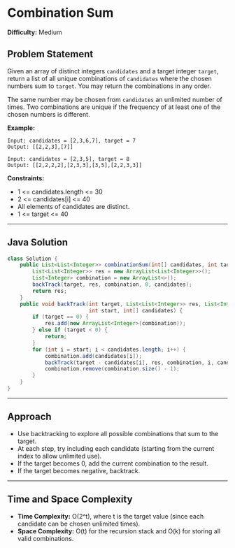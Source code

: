 # Combination Sum

**Difficulty:** Medium

## Problem Statement
Given an array of distinct integers `candidates` and a target integer `target`, return a list of all unique combinations of `candidates` where the chosen numbers sum to `target`. You may return the combinations in any order.

The same number may be chosen from `candidates` an unlimited number of times. Two combinations are unique if the frequency of at least one of the chosen numbers is different.

**Example:**
```
Input: candidates = [2,3,6,7], target = 7
Output: [[2,2,3],[7]]

Input: candidates = [2,3,5], target = 8
Output: [[2,2,2,2],[2,3,3],[3,5],[2,2,3,3]]
```

**Constraints:**
- 1 <= candidates.length <= 30
- 2 <= candidates[i] <= 40
- All elements of candidates are distinct.
- 1 <= target <= 40

---

## Java Solution
```java
class Solution {
	public List<List<Integer>> combinationSum(int[] candidates, int target) {
		List<List<Integer>> res = new ArrayList<List<Integer>>();
		List<Integer> combination = new ArrayList<>();
		backTrack(target, res, combination, 0, candidates);
		return res;
	}
	public void backTrack(int target, List<List<Integer>> res, List<Integer> combination, 
						  int start, int[] candidates) {
		if (target == 0) {
			res.add(new ArrayList<Integer>(combination));
		} else if (target < 0) {
			return;
		}
		for (int i = start; i < candidates.length; i++) {
			combination.add(candidates[i]);
			backTrack(target - candidates[i], res, combination, i, candidates);
			combination.remove(combination.size() - 1);
		}
	}
}
```

---

## Approach
- Use backtracking to explore all possible combinations that sum to the target.
- At each step, try including each candidate (starting from the current index to allow unlimited use).
- If the target becomes 0, add the current combination to the result.
- If the target becomes negative, backtrack.

---

## Time and Space Complexity
- **Time Complexity:** O(2^t), where t is the target value (since each candidate can be chosen unlimited times).
- **Space Complexity:** O(t) for the recursion stack and O(k) for storing all valid combinations.

